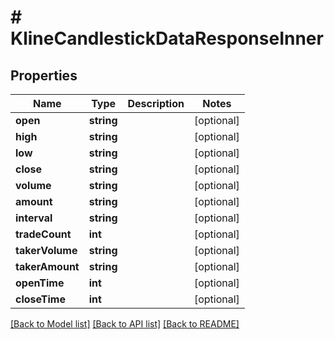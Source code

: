 # # KlineCandlestickDataResponseInner

## Properties

Name | Type | Description | Notes
------------ | ------------- | ------------- | -------------
**open** | **string** |  | [optional]
**high** | **string** |  | [optional]
**low** | **string** |  | [optional]
**close** | **string** |  | [optional]
**volume** | **string** |  | [optional]
**amount** | **string** |  | [optional]
**interval** | **string** |  | [optional]
**tradeCount** | **int** |  | [optional]
**takerVolume** | **string** |  | [optional]
**takerAmount** | **string** |  | [optional]
**openTime** | **int** |  | [optional]
**closeTime** | **int** |  | [optional]

[[Back to Model list]](../../README.md#models) [[Back to API list]](../../README.md#endpoints) [[Back to README]](../../README.md)

